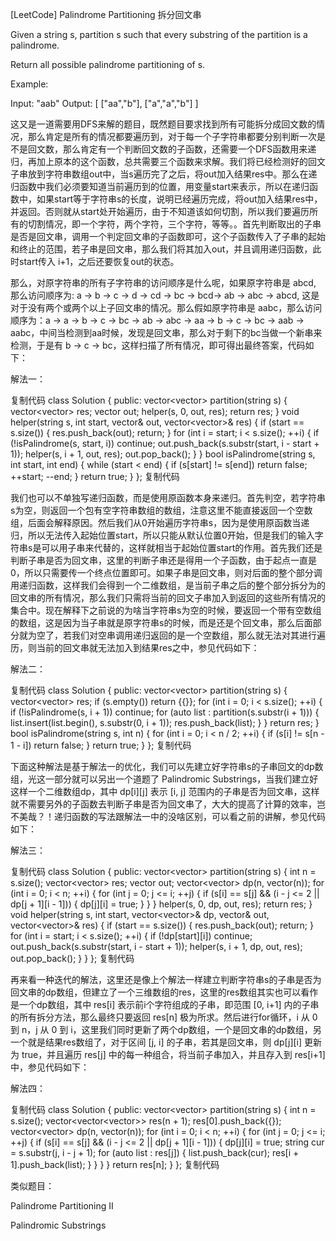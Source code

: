 [LeetCode] Palindrome Partitioning 拆分回文串
 

Given a string s, partition s such that every substring of the partition is a palindrome.

Return all possible palindrome partitioning of s.

Example:

Input: "aab"
Output:
[
  ["aa","b"],
  ["a","a","b"]
]
 

这又是一道需要用DFS来解的题目，既然题目要求找到所有可能拆分成回文数的情况，那么肯定是所有的情况都要遍历到，对于每一个子字符串都要分别判断一次是不是回文数，那么肯定有一个判断回文数的子函数，还需要一个DFS函数用来递归，再加上原本的这个函数，总共需要三个函数来求解。我们将已经检测好的回文子串放到字符串数组out中，当s遍历完了之后，将out加入结果res中。那么在递归函数中我们必须要知道当前遍历到的位置，用变量start来表示，所以在递归函数中，如果start等于字符串s的长度，说明已经遍历完成，将out加入结果res中，并返回。否则就从start处开始遍历，由于不知道该如何切割，所以我们要遍历所有的切割情况，即一个字符，两个字符，三个字符，等等。。首先判断取出的子串是否是回文串，调用一个判定回文串的子函数即可，这个子函数传入了子串的起始和终止的范围，若子串是回文串，那么我们将其加入out，并且调用递归函数，此时start传入 i+1，之后还要恢复out的状态。

那么，对原字符串的所有子字符串的访问顺序是什么呢，如果原字符串是 abcd, 那么访问顺序为: a -> b -> c -> d -> cd -> bc -> bcd-> ab -> abc -> abcd, 这是对于没有两个或两个以上子回文串的情况。那么假如原字符串是 aabc，那么访问顺序为：a -> a -> b -> c -> bc -> ab -> abc -> aa -> b -> c -> bc -> aab -> aabc，中间当检测到aa时候，发现是回文串，那么对于剩下的bc当做一个新串来检测，于是有 b -> c -> bc，这样扫描了所有情况，即可得出最终答案，代码如下：

 

解法一：

复制代码
class Solution {
public:
    vector<vector<string>> partition(string s) {
        vector<vector<string>> res;
        vector<string> out;
        helper(s, 0, out, res);
        return res;
    }
    void helper(string s, int start, vector<string>& out, vector<vector<string>>& res) {
        if (start == s.size()) { res.push_back(out); return; }
        for (int i = start; i < s.size(); ++i) {
            if (!isPalindrome(s, start, i)) continue;
            out.push_back(s.substr(start, i - start + 1));
            helper(s, i + 1, out, res);
            out.pop_back();
        }
    }
    bool isPalindrome(string s, int start, int end) {
        while (start < end) {
            if (s[start] != s[end]) return false;
            ++start; --end;
        }
        return true;
    }
};
复制代码
 

我们也可以不单独写递归函数，而是使用原函数本身来递归。首先判空，若字符串s为空，则返回一个包有空字符串数组的数组，注意这里不能直接返回一个空数组，后面会解释原因。然后我们从0开始遍历字符串s，因为是使用原函数当递归，所以无法传入起始位置start，所以只能从默认位置0开始，但是我们的输入字符串s是可以用子串来代替的，这样就相当于起始位置start的作用。首先我们还是判断子串是否为回文串，这里的判断子串还是得用一个子函数，由于起点一直是0，所以只需要传一个终点位置即可。如果子串是回文串，则对后面的整个部分调用递归函数，这样我们会得到一个二维数组，是当前子串之后的整个部分拆分为的回文串的所有情况，那么我们只需将当前的回文子串加入到返回的这些所有情况的集合中。现在解释下之前说的为啥当字符串s为空的时候，要返回一个带有空数组的数组，这是因为当子串就是原字符串s的时候，而是还是个回文串，那么后面部分就为空了，若我们对空串调用递归返回的是一个空数组，那么就无法对其进行遍历，则当前的回文串就无法加入到结果res之中，参见代码如下：

 

解法二：

复制代码
class Solution {
public:
    vector<vector<string>> partition(string s) {
        vector<vector<string>> res;
        if (s.empty()) return {{}};
        for (int i = 0; i < s.size(); ++i) {
            if (!isPalindrome(s, i + 1)) continue;
            for (auto list : partition(s.substr(i + 1))) {
                list.insert(list.begin(), s.substr(0, i + 1));
                res.push_back(list);
            }
        }
        return res;
    }
    bool isPalindrome(string s, int n) {
        for (int i = 0; i < n / 2; ++i) {
            if (s[i] != s[n - 1 - i]) return false;
        }
        return true;
    }
};
复制代码
 

下面这种解法是基于解法一的优化，我们可以先建立好字符串s的子串回文的dp数组，光这一部分就可以另出一个道题了 Palindromic Substrings，当我们建立好这样一个二维数组dp，其中 dp[i][j] 表示 [i, j] 范围内的子串是否为回文串，这样就不需要另外的子函数去判断子串是否为回文串了，大大的提高了计算的效率，岂不美哉？！递归函数的写法跟解法一中的没啥区别，可以看之前的讲解，参见代码如下：

 

解法三：

复制代码
class Solution {
public:
    vector<vector<string>> partition(string s) {
        int n = s.size();
        vector<vector<string>> res;
        vector<string> out;
        vector<vector<bool>> dp(n, vector<bool>(n));
        for (int i = 0; i < n; ++i) {
            for (int j = 0; j <= i; ++j) {
                if (s[i] == s[j] && (i - j <= 2 || dp[j + 1][i - 1])) {
                    dp[j][i] = true;
                }
            }
        }
        helper(s, 0, dp, out, res);
        return res;
    }
    void helper(string s, int start, vector<vector<bool>>& dp, vector<string>& out, vector<vector<string>>& res) {
        if (start == s.size()) { res.push_back(out); return; }
        for (int i = start; i < s.size(); ++i) {
            if (!dp[start][i]) continue;
            out.push_back(s.substr(start, i - start + 1));
            helper(s, i + 1, dp, out, res);
            out.pop_back();
        }
    }
};
复制代码
 

再来看一种迭代的解法，这里还是像上个解法一样建立判断字符串s的子串是否为回文串的dp数组，但建立了一个三维数组的res，这里的res数组其实也可以看作是一个dp数组，其中 res[i] 表示前i个字符组成的子串，即范围 [0, i+1] 内的子串的所有拆分方法，那么最终只要返回 res[n] 极为所求。然后进行for循环，i 从 0 到 n，j 从 0 到 i，这里我们同时更新了两个dp数组，一个是回文串的dp数组，另一个就是结果res数组了，对于区间 [j, i] 的子串，若其是回文串，则 dp[j][i] 更新为 true，并且遍历 res[j] 中的每一种组合，将当前子串加入，并且存入到 res[i+1] 中，参见代码如下：

 

解法四：

复制代码
class Solution {
public:
    vector<vector<string>> partition(string s) {
        int n = s.size();
        vector<vector<vector<string>>> res(n + 1);
        res[0].push_back({});
        vector<vector<bool>> dp(n, vector<bool>(n));
        for (int i = 0; i < n; ++i) {
            for (int j = 0; j <= i; ++j) {
                if (s[i] == s[j] && (i - j <= 2 || dp[j + 1][i - 1])) {
                    dp[j][i] = true;
                    string cur = s.substr(j, i - j + 1);
                    for (auto list : res[j]) {
                        list.push_back(cur);
                        res[i + 1].push_back(list);
                    }
                }
            }
        }
        return res[n];
    }
};
复制代码
 

类似题目：

Palindrome Partitioning II

Palindromic Substrings